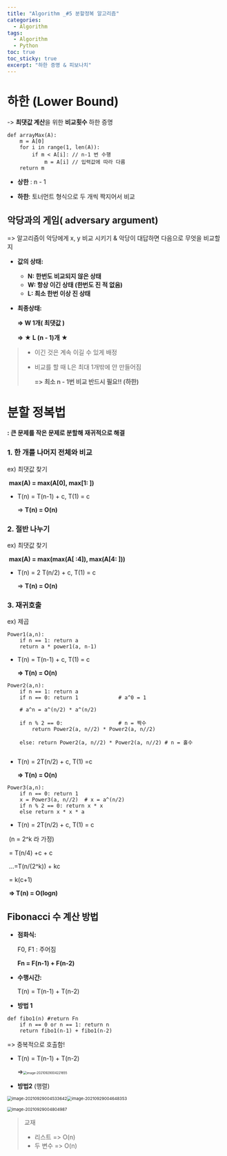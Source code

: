 ```yaml
---
title: "Algorithm _#5 분할정복 알고리즘"
categories:
  - Algorithm
tags:
  - Algorithm
  - Python
toc: true  
toc_sticky: true 
excerpt: "하한 증명 & 피보나치"
---
```


# 하한 (Lower Bound)

-> **최댓값 계산**을 위한 **비교횟수** 하한 증명



```pseudocode
def arrayMax(A):
	m = A[0]
	for i in range(1, len(A)):
		if m < A[i]: // n-1 번 수행
			m = A[i] // 입력값에 따라 다름
	return m
```

* **상한** : n - 1

* **하한**: 토너먼트 형식으로 두 개씩 짝지어서 비교

  

## 악당과의 게임( adversary argument)

=> 알고리즘이 악당에게 x, y 비교 시키기 & 악당이 대답하면 다음으로 무엇을 비교할 지



* **값의 상태:**
  * **N: 한번도 비교되지 않은 상태**
  * **W: 항상 이긴 상태 (한번도 진 적 없음)**
  * **L: 최소 한번 이상 진 상태**



* **최종상태:**

  **=> W 1개( 최댓값 )**

  **=> ★ L (n - 1)개** ★



> * 이긴 것은 계속 이길 수 있게 배정
>
> * 비교를 할 때 L은 최대 1개밖에 안 만들어짐
>
>   **=> 최소 n - 1번 비교 반드시 필요!! (하한)**





# 분할 정복법

**: 큰 문제를 작은 문제로 분할해 재귀적으로 해결**



### 1. **한 개를 나머지 전체와 비교**

ex) 최댓값 찾기

​	**max(A) = max(A[0], max[1: ])**



* T(n) = T(n-1) + c, T(1) = c

  => **T(n) = O(n)**

  

### 2. 절반 나누기

ex) 최댓값 찾기

​	**max(A) = max(max(A[ :4]), max(A[4: ]))**



* T(n) = 2 T(n/2) + c, T(1) = c

  => **T(n) = O(n)**



### 3. 재귀호출

ex) 제곱

```pseudocode
Power1(a,n):
	if n == 1: return a
	return a * power1(a, n-1)
```

* T(n) = T(n-1) + c, T(1) = c

  **=> T(n) = O(n)**

  

```pseudocode
Power2(a,n):
	if n == 1: return a
	if n == 0: return 1   			# a^0 = 1
	
	# a^n = a^(n/2) * a^(n/2) 
	
	if n % 2 == 0:		  			# n = 짝수			
    	return Power2(a, n//2) * Power2(a, n//2)
   
    else: return Power2(a, n//2) * Power2(a, n//2) # n = 홀수
	
```

* T(n) = 2T(n/2) + c, T(1) =c

  **=> T(n) = O(n)**



```pseudocode
Power3(a,n):
	if n == 0: return 1
	x = Power3(a, n//2)  # x = a^(n/2)
	if n % 2 == 0: return x * x
	else return x * x * a	
```

* T(n) = 2T(n/2) + c, T(1) = c

​		(n = 2^k 라 가정)

​		= T(n/4) +c + c

​		...=T(n/(2^k)) + kc

​		= k(c+1)

​		**=> T(n) = O(logn)**



## Fibonacci 수 계산 방법

* **점화식:**

  F0, F1 : 주어짐

  **Fn = F(n-1) + F(n-2)** 



* **수행시간:**

  T(n) = T(n-1) + T(n-2)



* **방법 1**

```pseudocode
def fibo1(n) #return Fn
	if n == 0 or n == 1: return n
	return fibo1(n-1) + fibo1(n-2)
```

=> 중복적으로 호출함!

* T(n) = T(n-1) + T(n-2)

  =><img src="C:\Users\yttn0\AppData\Roaming\Typora\typora-user-images\image-20210929004221655.png" alt="image-20210929004221655" style="zoom: 50%;" />



* **방법2** (행렬)

<img src="C:\Users\yttn0\AppData\Roaming\Typora\typora-user-images\image-20210929004533642.png" alt="image-20210929004533642" style="zoom:67%;" /><img src="C:\Users\yttn0\AppData\Roaming\Typora\typora-user-images\image-20210929004648353.png" alt="image-20210929004648353" style="zoom:67%;" />



<img src="C:\Users\yttn0\AppData\Roaming\Typora\typora-user-images\image-20210929004804987.png" alt="image-20210929004804987" style="zoom:67%;" />



> 교재
>
> * 리스트 => O(n)
> * 두 변수 => O(n)